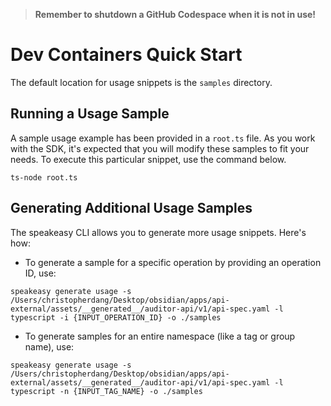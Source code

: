 
> **Remember to shutdown a GitHub Codespace when it is not in use!**

# Dev Containers Quick Start

The default location for usage snippets is the `samples` directory.

## Running a Usage Sample

A sample usage example has been provided in a `root.ts` file. As you work with the SDK, it's expected that you will modify these samples to fit your needs. To execute this particular snippet, use the command below.

```
ts-node root.ts
```

## Generating Additional Usage Samples

The speakeasy CLI allows you to generate more usage snippets. Here's how:

- To generate a sample for a specific operation by providing an operation ID, use:

```
speakeasy generate usage -s /Users/christopherdang/Desktop/obsidian/apps/api-external/assets/__generated__/auditor-api/v1/api-spec.yaml -l typescript -i {INPUT_OPERATION_ID} -o ./samples
```

- To generate samples for an entire namespace (like a tag or group name), use:

```
speakeasy generate usage -s /Users/christopherdang/Desktop/obsidian/apps/api-external/assets/__generated__/auditor-api/v1/api-spec.yaml -l typescript -n {INPUT_TAG_NAME} -o ./samples
```
